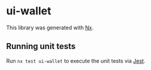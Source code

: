 # ui-wallet

This library was generated with [Nx](https://nx.dev).

## Running unit tests

Run `nx test ui-wallet` to execute the unit tests via [Jest](https://jestjs.io).
